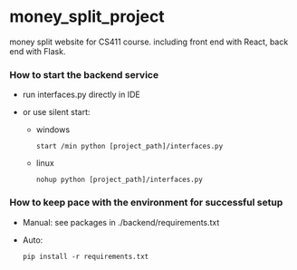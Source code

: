 # money_split_project
money split website for CS411 course.
including front end with React, back end with Flask.

### How to start the backend service

- run interfaces.py directly in IDE

- or use silent start: 

  - windows

    ```shell
    start /min python [project_path]/interfaces.py
    ```

  - linux

    ```
    nohup python [project_path]/interfaces.py
    ```

### How to keep pace with the environment for successful setup

- Manual:	see packages in ./backend/requirements.txt

- Auto:

  ```shell
  pip install -r requirements.txt
  ```

  

